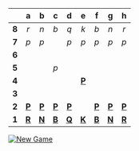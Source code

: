 |     |  a  |  b  |  c  |  d  |  e  |  f  |  g  |  h  |
|:---:|:---:|:---:|:---:|:---:|:---:|:---:|:---:|:---:|
|  **8**  |  _r_  |  _n_  |  _b_  |  _q_  |  _k_  |  _b_  |  _n_  |  _r_  |
|  **7**  |  _p_  |  _p_  |     |  _p_  |  _p_  |  _p_  |  _p_  |  _p_  |
|  **6**  |     |     |     |     |     |     |     |     |
|  **5**  |     |     |  _p_  |     |     |     |     |     |
|  **4**  |     |     |     |     |  [**P**](https://readme-chess.azurewebsites.net/api/chess/select?square=e4)  |     |     |     |
|  **3**  |     |     |     |     |     |     |     |     |
|  **2**  |  [**P**](https://readme-chess.azurewebsites.net/api/chess/select?square=a2)  |  [**P**](https://readme-chess.azurewebsites.net/api/chess/select?square=b2)  |  [**P**](https://readme-chess.azurewebsites.net/api/chess/select?square=c2)  |  [**P**](https://readme-chess.azurewebsites.net/api/chess/select?square=d2)  |     |  [**P**](https://readme-chess.azurewebsites.net/api/chess/select?square=f2)  |  [**P**](https://readme-chess.azurewebsites.net/api/chess/select?square=g2)  |  [**P**](https://readme-chess.azurewebsites.net/api/chess/select?square=h2)  |
|  **1**  |  [**R**](https://github.com/grim-kalman)  |  [**N**](https://readme-chess.azurewebsites.net/api/chess/select?square=b1)  |  [**B**](https://github.com/grim-kalman)  |  [**Q**](https://readme-chess.azurewebsites.net/api/chess/select?square=d1)  |  [**K**](https://readme-chess.azurewebsites.net/api/chess/select?square=e1)  |  [**B**](https://readme-chess.azurewebsites.net/api/chess/select?square=f1)  |  [**N**](https://readme-chess.azurewebsites.net/api/chess/select?square=g1)  |  [**R**](https://github.com/grim-kalman)  |

[![New Game](https://img.shields.io/badge/new_game-4CAF50)](https://readme-chess.azurewebsites.net/api/chess/new)